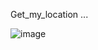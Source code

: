 Get_my_location ...



![image](https://github.com/mohamedashraf56/Embedded-Linux-Tasks/assets/110823285/c46efbb8-b031-4e28-b2b0-f027b0121920)
